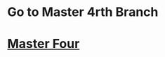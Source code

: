 <h1>Go to Master 4rth Branch</h1>
<h1><a href= 'https://github.com/AvinandanBose/FlashChat_Flutter_x_Firebase_Cloud_Firestore_Updates/tree/master_four'>Master Four</a></h1>
